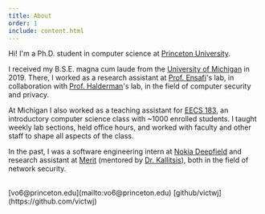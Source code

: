 ```yaml
---
title: About
order: 1
include: content.html
---
```


Hi! I'm a Ph.D. student in computer science at [Princeton
University](https://www.cs.princeton.edu/).

I received my B.S.E. magna cum laude from the [University of
Michigan](https://www.eecs.umich.edu/cse/) in 2019. There, I worked as a research
assistant at [Prof.  Ensafi](https://ensa.fi)'s lab, in collaboration with
[Prof.  Halderman](https://jhalderm.com)'s lab, in the field of computer
security and privacy. 

At Michigan I also worked as a teaching assistant for [EECS
183](https://eecs183.org), an introductory computer science class with ~1000
enrolled students. I taught weekly lab sections, held office hours, and worked
with faculty and other staff to shape all aspects of the class.

In the past, I was a software engineering intern at [Nokia
Deepfield](https://networks.nokia.com/solutions/deepfield-ip-network-analytics-DDoS-protection)
and research assistant at [Merit](https://www.merit.edu) (mentored by [Dr.
Kallitsis](http://www-personal.umich.edu/~mgkallit/)), both in the field of
network security.

<br/>
[vo6@princeton.edu](mailto:vo6@princeton.edu)  
[github/victwj](https://github.com/victwj)
